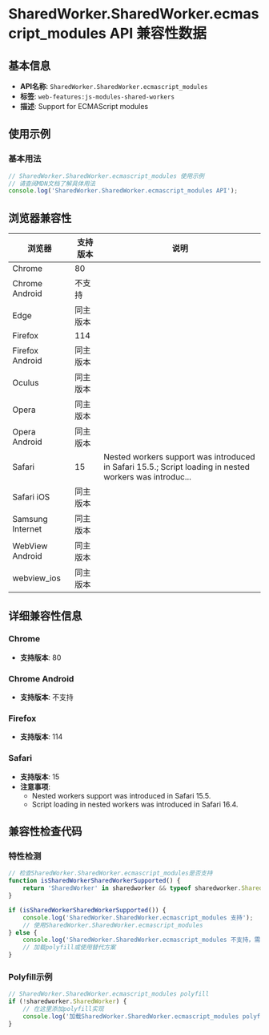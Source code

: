 # SharedWorker.SharedWorker.ecmascript_modules API 兼容性数据

## 基本信息

- **API名称**: `SharedWorker.SharedWorker.ecmascript_modules`
- **标签**: `web-features:js-modules-shared-workers`
- **描述**: Support for ECMAScript modules

## 使用示例

### 基本用法

```javascript
// SharedWorker.SharedWorker.ecmascript_modules 使用示例
// 请查阅MDN文档了解具体用法
console.log('SharedWorker.SharedWorker.ecmascript_modules API');
```

## 浏览器兼容性

| 浏览器 | 支持版本 | 说明 |
|--------|----------|------|
| Chrome | 80 |  |
| Chrome Android | 不支持 |  |
| Edge | 同主版本 |  |
| Firefox | 114 |  |
| Firefox Android | 同主版本 |  |
| Oculus | 同主版本 |  |
| Opera | 同主版本 |  |
| Opera Android | 同主版本 |  |
| Safari | 15 | Nested workers support was introduced in Safari 15.5.; Script loading in nested workers was introduc... |
| Safari iOS | 同主版本 |  |
| Samsung Internet | 同主版本 |  |
| WebView Android | 同主版本 |  |
| webview_ios | 同主版本 |  |

## 详细兼容性信息

### Chrome

- **支持版本**: 80

### Chrome Android

- **支持版本**: 不支持

### Firefox

- **支持版本**: 114

### Safari

- **支持版本**: 15
- **注意事项**:
  - Nested workers support was introduced in Safari 15.5.
  - Script loading in nested workers was introduced in Safari 16.4.

## 兼容性检查代码

### 特性检测

```javascript
// 检查SharedWorker.SharedWorker.ecmascript_modules是否支持
function isSharedWorkerSharedWorkerSupported() {
    return 'SharedWorker' in sharedworker && typeof sharedworker.SharedWorker === 'function';
}

if (isSharedWorkerSharedWorkerSupported()) {
    console.log('SharedWorker.SharedWorker.ecmascript_modules 支持');
    // 使用SharedWorker.SharedWorker.ecmascript_modules
} else {
    console.log('SharedWorker.SharedWorker.ecmascript_modules 不支持，需要polyfill');
    // 加载polyfill或使用替代方案
}
```

### Polyfill示例

```javascript
// SharedWorker.SharedWorker.ecmascript_modules polyfill
if (!sharedworker.SharedWorker) {
    // 在这里添加polyfill实现
    console.log('加载SharedWorker.SharedWorker.ecmascript_modules polyfill');
}
```

